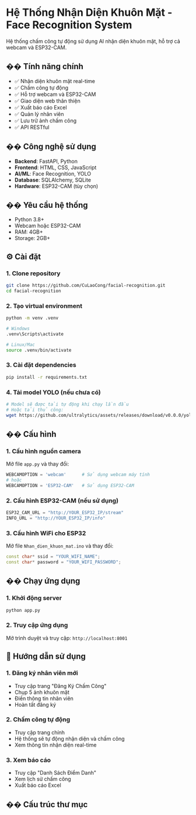 # Hệ Thống Nhận Diện Khuôn Mặt - Face Recognition System

Hệ thống chấm công tự động sử dụng AI nhận diện khuôn mặt, hỗ trợ cả webcam và ESP32-CAM.

## �� Tính năng chính

- ✅ Nhận diện khuôn mặt real-time
- ✅ Chấm công tự động
- ✅ Hỗ trợ webcam và ESP32-CAM
- ✅ Giao diện web thân thiện
- ✅ Xuất báo cáo Excel
- ✅ Quản lý nhân viên
- ✅ Lưu trữ ảnh chấm công
- ✅ API RESTful

## ��️ Công nghệ sử dụng

- **Backend**: FastAPI, Python
- **Frontend**: HTML, CSS, JavaScript
- **AI/ML**: Face Recognition, YOLO
- **Database**: SQLAlchemy, SQLite
- **Hardware**: ESP32-CAM (tùy chọn)

## �� Yêu cầu hệ thống

- Python 3.8+
- Webcam hoặc ESP32-CAM
- RAM: 4GB+
- Storage: 2GB+

## ⚙️ Cài đặt

### 1. Clone repository
```bash
git clone https://github.com/CuLaoCong/facial-recognition.git
cd facial-recognition
```

### 2. Tạo virtual environment
```bash
python -m venv .venv

# Windows
.venv\Scripts\activate

# Linux/Mac
source .venv/bin/activate
```

### 3. Cài đặt dependencies
```bash
pip install -r requirements.txt
```

### 4. Tải model YOLO (nếu chưa có)
```bash
# Model sẽ được tải tự động khi chạy lần đầu
# Hoặc tải thủ công:
wget https://github.com/ultralytics/assets/releases/download/v0.0.0/yolov8n.pt
```

## �� Cấu hình

### 1. Cấu hình nguồn camera
Mở file `app.py` và thay đổi:
```python
WEBCAMOPTION = 'webcam'      # Sử dụng webcam máy tính
# hoặc
WEBCAMOPTION = 'ESP32-CAM'   # Sử dụng ESP32-CAM
```

### 2. Cấu hình ESP32-CAM (nếu sử dụng)
```python
ESP32_CAM_URL = "http://YOUR_ESP32_IP/stream"
INFO_URL = "http://YOUR_ESP32_IP/info"
```

### 3. Cấu hình WiFi cho ESP32
Mở file `Nhan_dien_khuon_mat.ino` và thay đổi:
```cpp
const char* ssid = "YOUR_WIFI_NAME";
const char* password = "YOUR_WIFI_PASSWORD";
```

## �� Chạy ứng dụng

### 1. Khởi động server
```bash
python app.py
```

### 2. Truy cập ứng dụng
Mở trình duyệt và truy cập: `http://localhost:8001`

## 📖 Hướng dẫn sử dụng

### 1. Đăng ký nhân viên mới
- Truy cập trang "Đăng Ký Chấm Công"
- Chụp 5 ảnh khuôn mặt
- Điền thông tin nhân viên
- Hoàn tất đăng ký

### 2. Chấm công tự động
- Truy cập trang chính
- Hệ thống sẽ tự động nhận diện và chấm công
- Xem thông tin nhận diện real-time

### 3. Xem báo cáo
- Truy cập "Danh Sách Điểm Danh"
- Xem lịch sử chấm công
- Xuất báo cáo Excel

## �� Cấu trúc thư mục
